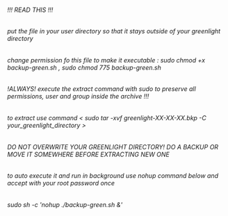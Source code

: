 ###### !!! READ THIS !!! 
###### put the file in your user directory so that it stays outside of your greenlight directory 
###### change permission fo this file to make it executable : sudo chmod +x backup-green.sh , sudo chmod 775 backup-green.sh 
###### !ALWAYS! execute the extract command with sudo to preserve all permissions, user and group inside the archive !!! 
###### to extract use command < sudo tar -xvf greenlight-XX-XX-XX.bkp -C your_greenlight_directory > 
###### DO NOT OVERWRITE YOUR GREENLIGHT DIRECTORY! DO A BACKUP OR MOVE IT SOMEWHERE BEFORE EXTRACTING NEW ONE 
###### to auto execute it and run in background use nohup command below and accept with your root password once 
###### sudo sh -c 'nohup ./backup-green.sh &' 

